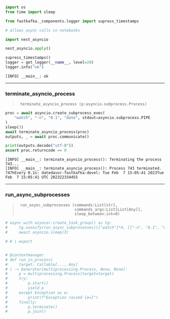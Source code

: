 
<!-- WARNING: THIS FILE WAS AUTOGENERATED! DO NOT EDIT! -->

``` python
import os
from time import sleep

from fastkafka._components.logger import supress_timestamps
```

``` python
# allows async calls in notebooks

import nest_asyncio
```

``` python
nest_asyncio.apply()
```

``` python
supress_timestamps()
logger = get_logger(__name__, level=20)
logger.info("ok")
```

    [INFO] __main__: ok

------------------------------------------------------------------------

### terminate_asyncio_process

>      terminate_asyncio_process (p:asyncio.subprocess.Process)

``` python
proc = await asyncio.create_subprocess_exec(
    "watch", "-n", "0.1", "date", stdout=asyncio.subprocess.PIPE
)
sleep(3)
await terminate_asyncio_process(proc)
outputs, _ = await proc.communicate()

print(outputs.decode("utf-8"))
assert proc.returncode == 0
```

    [INFO] __main__: terminate_asyncio_process(): Terminating the process 743...
    [INFO] __main__: terminate_asyncio_process(): Process 743 terminated.
    ?47hEvery 0.1s: datedavor-fastkafka-devel: Tue Feb  7 15:05:41 2023Tue Feb  7 15:05:41 UTC 202322334455

------------------------------------------------------------------------

### run_async_subprocesses

>      run_async_subprocesses (commands:List[str],
>                              commands_args:List[List[Any]],
>                              sleep_between:int=0)

``` python
# async with asyncer.create_task_group() as tg:
#     tg.soonify(run_async_subprocesses)(["watch"]*4, [["-n", "0.1", "date"]]*4, sleep_between=1)
#     await asyncio.sleep(3)
```

``` python
# # | export


# @contextmanager
# def run_in_process(
#     target: Callable[..., Any]
# ) -> Generator[multiprocessing.Process, None, None]:
#     p = multiprocessing.Process(target=target)
#     try:
#         p.start()
#         yield p
#     except Exception as e:
#         print(f"Exception raised {e=}")
#     finally:
#         p.terminate()
#         p.join()
```
